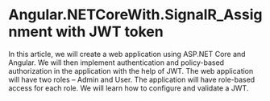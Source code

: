 # Angular.NETCoreWith.SignalR_Assignment with JWT token
In this article, we will create a web application using ASP.NET Core and Angular. We will then implement authentication and policy-based authorization in the application with the help of JWT. The web application will have two roles – Admin and User. The application will have role-based access for each role. We will learn how to configure and validate a JWT.


